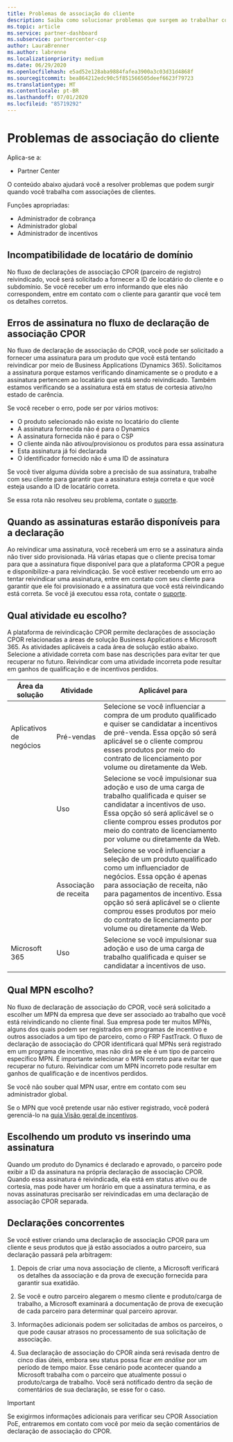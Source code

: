 ```yaml
---
title: Problemas de associação do cliente
description: Saiba como solucionar problemas que surgem ao trabalhar com associações de cliente reivindicadas de CPOR (parceiro de registro).
ms.topic: article
ms.service: partner-dashboard
ms.subservice: partnercenter-csp
author: LauraBrenner
ms.author: labrenne
ms.localizationpriority: medium
ms.date: 06/29/2020
ms.openlocfilehash: e5ad52e128aba9884fafea3900a3c03d31d4868f
ms.sourcegitcommit: bea864212edc90c5f851566505deef6623f79723
ms.translationtype: MT
ms.contentlocale: pt-BR
ms.lasthandoff: 07/01/2020
ms.locfileid: "85719292"
---
```

# <a name="customer-association-issues"></a>Problemas de associação do cliente

Aplica-se a:

- Partner Center

O conteúdo abaixo ajudará você a resolver problemas que podem surgir quando você trabalha com associações de clientes.

Funções apropriadas:

- Administrador de cobrança
- Administrador global
- Administrador de incentivos

## <a name="domain-tenant-mismatch"></a>Incompatibilidade de locatário de domínio

No fluxo de declarações de associação CPOR (parceiro de registro) reivindicado, você será solicitado a fornecer a ID de locatário do cliente e o subdomínio. Se você receber um erro informando que eles não correspondem, entre em contato com o cliente para garantir que você tem os detalhes corretos.

## <a name="subscription-errors-in-the-cpor-association-claim-flow"></a>Erros de assinatura no fluxo de declaração de associação CPOR

No fluxo de declaração de associação do CPOR, você pode ser solicitado a fornecer uma assinatura para um produto que você está tentando reivindicar por meio de Business Applications (Dynamics 365). Solicitamos a assinatura porque estamos verificando dinamicamente se o produto e a assinatura pertencem ao locatário que está sendo reivindicado. Também estamos verificando se a assinatura está em status de cortesia ativo/no estado de carência.

Se você receber o erro, pode ser por vários motivos:

- O produto selecionado não existe no locatário do cliente
- A assinatura fornecida não é para o Dynamics
- A assinatura fornecida não é para o CSP
- O cliente ainda não ativou/provisionou os produtos para essa assinatura
- Esta assinatura já foi declarada
- O identificador fornecido não é uma ID de assinatura

Se você tiver alguma dúvida sobre a precisão de sua assinatura, trabalhe com seu cliente para garantir que a assinatura esteja correta e que você esteja usando a ID de locatário correta.

Se essa rota não resolveu seu problema, contate o [suporte](https://partner.microsoft.com/dashboard/support/incentives/servicerequests?category=incentives).

## <a name="when-subscriptions-will-be-available-to-claim"></a>Quando as assinaturas estarão disponíveis para a declaração

Ao reivindicar uma assinatura, você receberá um erro se a assinatura ainda não tiver sido provisionada. Há várias etapas que o cliente precisa tomar para que a assinatura fique disponível para que a plataforma CPOR a pegue e disponibilize-a para reivindicação. Se você estiver recebendo um erro ao tentar reivindicar uma assinatura, entre em contato com seu cliente para garantir que ele foi provisionado e a assinatura que você está reivindicando está correta. Se você já executou essa rota, contate o [suporte](https://partner.microsoft.com/dashboard/support/incentives/servicerequests?category=incentives).

## <a name="which-activity-do-i-choose"></a>Qual atividade eu escolho?

A plataforma de reivindicação CPOR permite declarações de associação CPOR relacionadas a áreas de solução Business Applications e Microsoft 365. As atividades aplicáveis a cada área de solução estão abaixo. Selecione a atividade correta com base nas descrições para evitar ter que recuperar no futuro. Reivindicar com uma atividade incorreta pode resultar em ganhos de qualificação e de incentivos perdidos.


| Área da solução | Atividade | Aplicável para |
| ------ | ----------- | ----------- |
| Aplicativos de negócios      | Pré-vendas   | Selecione se você influenciar a compra de um produto qualificado e quiser se candidatar a incentivos de pré-venda. Essa opção só será aplicável se o cliente comprou esses produtos por meio do contrato de licenciamento por volume ou diretamente da Web. |
|    |  Uso  | Selecione se você impulsionar sua adoção e uso de uma carga de trabalho qualificada e quiser se candidatar a incentivos de uso. Essa opção só será aplicável se o cliente comprou esses produtos por meio do contrato de licenciamento por volume ou diretamente da Web. |
|    | Associação de receita   | Selecione se você influenciar a seleção de um produto qualificado como um influenciador de negócios. Essa opção é apenas para associação de receita, não para pagamentos de incentivo. Essa opção só será aplicável se o cliente comprou esses produtos por meio do contrato de licenciamento por volume ou diretamente da Web.   |
| Microsoft 365   | Uso   | Selecione se você impulsionar sua adoção e uso de uma carga de trabalho qualificada e quiser se candidatar a incentivos de uso. |

## <a name="which-mpn-do-i-choose"></a>Qual MPN escolho?

No fluxo de declaração de associação do CPOR, você será solicitado a escolher um MPN da empresa que deve ser associado ao trabalho que você está reivindicando no cliente final. Sua empresa pode ter muitos MPNs, alguns dos quais podem ser registrados em programas de incentivo e outros associados a um tipo de parceiro, como o FRP FastTrack. O fluxo de declaração de associação do CPOR identificará qual MPNs será registrado em um programa de incentivo, mas não dirá se ele é um tipo de parceiro específico MPN. É importante selecionar o MPN correto para evitar ter que recuperar no futuro. Reivindicar com um MPN incorreto pode resultar em ganhos de qualificação e de incentivos perdidos.

Se você não souber qual MPN usar, entre em contato com seu administrador global.

Se o MPN que você pretende usar não estiver registrado, você poderá gerenciá-lo na [guia Visão geral de incentivos](https://partner.microsoft.com/dashboard/incentives/enrollment/summary).

## <a name="choosing-a-product-vs-entering-a-subscription"></a>Escolhendo um produto vs inserindo uma assinatura

Quando um produto do Dynamics é declarado e aprovado, o parceiro pode exibir a ID da assinatura na própria declaração de associação CPOR. Quando essa assinatura é reivindicada, ela está em status ativo ou de cortesia, mas pode haver um horário em que a assinatura termina, e as novas assinaturas precisarão ser reivindicadas em uma declaração de associação CPOR separada.

## <a name="competing-claims"></a>Declarações concorrentes

Se você estiver criando uma declaração de associação CPOR para um cliente e seus produtos que já estão associados a outro parceiro, sua declaração passará pela arbitragem:

1. Depois de criar uma nova associação de cliente, a Microsoft verificará os detalhes da associação e da prova de execução fornecida para garantir sua exatidão.

2. Se você e outro parceiro alegarem o mesmo cliente e produto/carga de trabalho, a Microsoft examinará a documentação de prova de execução de cada parceiro para determinar qual parceiro aprovar.

3. Informações adicionais podem ser solicitadas de ambos os parceiros, o que pode causar atrasos no processamento de sua solicitação de associação.

4. Sua declaração de associação do CPOR ainda será revisada dentro de cinco dias úteis, embora seu status possa ficar _em análise_ por um período de tempo maior. Esse cenário pode acontecer quando a Microsoft trabalha com o parceiro que atualmente possui o produto/carga de trabalho. Você será notificado dentro da seção de comentários de sua declaração, se esse for o caso. 

>[!IMPORTANT]
>Se exigirmos informações adicionais para verificar seu CPOR Association PoE, entraremos em contato com você por meio da seção comentários de declaração de associação do CPOR.
